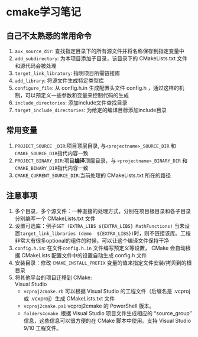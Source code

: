 # cmake学习笔记

## 自己不太熟悉的常用命令
1. `aux_source_dir`: 查找指定目录下的所有源文件并将名称保存到指定变量中
2. `add_subdirectory`: 为本项目添加子目录，该目录下的 CMakeLists.txt 文件和源代码会被处理 
3. `terget_link_libratory`: 指明项目所需链接库 
4. `add_library`: 将源文件生成特定类型库
5. `configure_file`: 从 config.h.in 生成配置头文件 config.h ，通过这样的机制，可以预定义一些参数和变量来控制代码的生成
6. `include_directories`: 添加include文件查找目录
7. `target_include_directories`: 为给定的编译目标添加include目录


## 常用变量
1. `PROJECT_SOURCE _DIR`:项目顶层目录, 与`<projectname>_SOURCE_DIR` 和 `CMAKE_SOURCE_DIR`指代内容一致
2. `PROJECT_BINARY_DIR`:项目**编译**顶层目录，与 `<projectname>_BINARY_DIR` 和 `CMAKE_BINARY_DIR`指代内容一致
3. `CMAKE_CURRENT_SOURCE_DIR`:当前处理的 CMakeLists.txt 所在的路径

## 注意事项
1. 多个目录，多个源文件：一种直接的处理方式，分别在项目根目录和各子目录分别编写一个 CMakeLists.txt 文件 
2. 设置可选库：例子`SET (EXTRA_LIBS ${EXTRA_LIBS} MathFunctions)` 当未设置`target_link_libraries (demo  ${EXTRA_LIBS})`时，则不链接该库。工程非常大有很多optional的组件的时候，可以让这个编译文件保持干净
3. `config.h.in`: 在文件`config.h.in` 文件编写预定义等设置， CMake 会自动根据 CMakeLists 配置文件中的设置自动生成 config.h 文件
4. 安装目录：修改 `CMAKE_INSTALL_PREFIX` 变量的值来指定文件安装/拷贝到的根目录
5. 将其他平台的项目迁移到 CMake:  
Visual Studio  
    + `vcproj2cmake.rb` 可以根据 Visual Studio 的工程文件（后缀名是 .vcproj 或 .vcxproj）生成 CMakeLists.txt 文件  
    + `vcproj2cmake.ps1` vcproj2cmake 的 PowerShell 版本。  
    + `folders4cmake `根据 Visual Studio 项目文件生成相应的 “source_group” 信息，这些信息可以很方便的在 CMake 脚本中使用。支持 Visual Studio 9/10 工程文件。